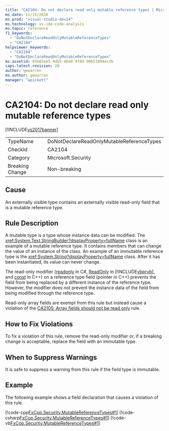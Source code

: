 ```yaml
---
title: "CA2104: Do not declare read only mutable reference types | Microsoft Docs"
ms.date: 11/15/2016
ms.prod: "visual-studio-dev14"
ms.technology: vs-ide-code-analysis
ms.topic: reference
f1_keywords:
  - "DoNotDeclareReadOnlyMutableReferenceTypes"
  - "CA2104"
helpviewer_keywords:
  - "CA2104"
  - "DoNotDeclareReadOnlyMutableReferenceTypes"
ms.assetid: 81b83ee5-4db5-4be0-9f8d-90b53894ec3b
caps.latest.revision: 20
author: gewarren
ms.author: gewarren
manager: "wpickett"
---
```

# CA2104: Do not declare read only mutable reference types
[!INCLUDE[vs2017banner](../includes/vs2017banner.md)]

|||
|-|-|
|TypeName|DoNotDeclareReadOnlyMutableReferenceTypes|
|CheckId|CA2104|
|Category|Microsoft.Security|
|Breaking Change|Non-breaking|

## Cause
 An externally visible type contains an externally visible read-only field that is a mutable reference type.

## Rule Description
 A mutable type is a type whose instance data can be modified. The <xref:System.Text.StringBuilder?displayProperty=fullName> class is an example of a mutable reference type. It contains members that can change the value of an instance of the class. An example of an immutable reference type is the <xref:System.String?displayProperty=fullName> class. After it has been instantiated, its value can never change.

 The read-only modifier ([readonly](https://msdn.microsoft.com/library/2f8081f6-0de2-4903-898d-99696c48d2f4) in C#, [ReadOnly](https://msdn.microsoft.com/library/e868185d-6142-4359-a2fd-a7965cadfce8) in [!INCLUDE[vbprvb](../includes/vbprvb-md.md)], and [const](https://msdn.microsoft.com/library/b21c0271-1ad0-40a0-b21c-5e812bba0318) in C++) on a reference type field (pointer in C++) prevents the field from being replaced by a different instance of the reference type. However, the modifier does not prevent the instance data of the field from being modified through the reference type.

 Read-only array fields are exempt from this rule but instead cause a violation of the [CA2105: Array fields should not be read only](../code-quality/ca2105-array-fields-should-not-be-read-only.md) rule.

## How to Fix Violations
 To fix a violation of this rule, remove the read-only modifier or, if a breaking change is acceptable, replace the field with an immutable type.

## When to Suppress Warnings
 It is safe to suppress a warning from this rule if the field type is immutable.

## Example
 The following example shows a field declaration that causes a violation of this rule.

 [!code-cpp[FxCop.Security.MutableReferenceTypes#1](../snippets/cpp/VS_Snippets_CodeAnalysis/FxCop.Security.MutableReferenceTypes/cpp/FxCop.Security.MutableReferenceTypes.cpp#1)]
 [!code-csharp[FxCop.Security.MutableReferenceTypes#1](../snippets/csharp/VS_Snippets_CodeAnalysis/FxCop.Security.MutableReferenceTypes/cs/FxCop.Security.MutableReferenceTypes.cs#1)]
 [!code-vb[FxCop.Security.MutableReferenceTypes#1](../snippets/visualbasic/VS_Snippets_CodeAnalysis/FxCop.Security.MutableReferenceTypes/vb/FxCop.Security.MutableReferenceTypes.vb#1)]
